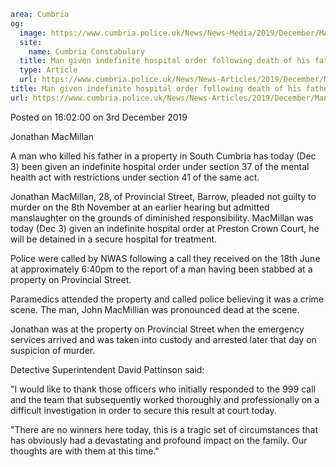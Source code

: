 ```yaml
area: Cumbria
og:
  image: https://www.cumbria.police.uk/News/News-Media/2019/December/MACMILLAN-JONATHAN-PHILIP-06-01-1991jpg.jpg
  site:
    name: Cumbria Constabulary
  title: Man given indefinite hospital order following death of his father.
  type: Article
  url: https://www.cumbria.police.uk/News/News-Articles/2019/December/Man-given-indefinite-hospital-order-following-death-of-his-father..aspx
title: Man given indefinite hospital order following death of his father.
url: https://www.cumbria.police.uk/News/News-Articles/2019/December/Man-given-indefinite-hospital-order-following-death-of-his-father..aspx
```

Posted on 16:02:00 on 3rd December 2019

Jonathan MacMillan

A man who killed his father in a property in South Cumbria has today (Dec 3) been given an indefinite hospital order under section 37 of the mental health act with restrictions under section 41 of the same act.

Jonathan MacMillan, 28, of Provincial Street, Barrow, pleaded not guilty to murder on the 8th November at an earlier hearing but admitted manslaughter on the grounds of diminished responsibility. MacMillan was today (Dec 3) given an indefinite hospital order at Preston Crown Court, he will be detained in a secure hospital for treatment.

Police were called by NWAS following a call they received on the 18th June at approximately 6:40pm to the report of a man having been stabbed at a property on Provincial Street.

Paramedics attended the property and called police believing it was a crime scene. The man, John MacMillian was pronounced dead at the scene.

Jonathan was at the property on Provincial Street when the emergency services arrived and was taken into custody and arrested later that day on suspicion of murder.

Detective Superintendent David Pattinson said:

"I would like to thank those officers who initially responded to the 999 call and the team that subsequently worked thoroughly and professionally on a difficult investigation in order to secure this result at court today.

"There are no winners here today, this is a tragic set of circumstances that has obviously had a devastating and profound impact on the family. Our thoughts are with them at this time."
